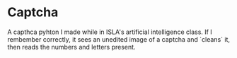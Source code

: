 # Captcha

A capthca pyhton I made while in ISLA's artificial intelligence class.
If I rembember correctly, it sees an unedited image of a captcha and ´cleans´ it, then reads the numbers and letters present.

